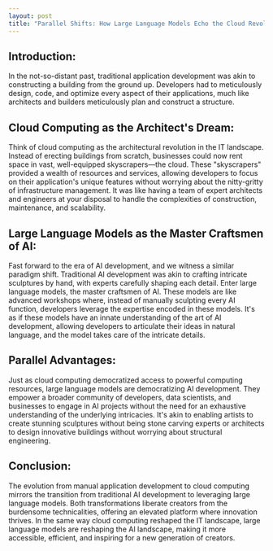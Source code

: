 ```yaml
---
layout: post
title: "Parallel Shifts: How Large Language Models Echo the Cloud Revolution in AI Development"
---
```



## Introduction:

In the not-so-distant past, traditional application development was akin to constructing a building from the ground up. Developers had to meticulously design, code, and optimize every aspect of their applications, much like architects and builders meticulously plan and construct a structure.

## Cloud Computing as the Architect's Dream:

Think of cloud computing as the architectural revolution in the IT landscape. Instead of erecting buildings from scratch, businesses could now rent space in vast, well-equipped skyscrapers—the cloud. These "skyscrapers" provided a wealth of resources and services, allowing developers to focus on their application's unique features without worrying about the nitty-gritty of infrastructure management. It was like having a team of expert architects and engineers at your disposal to handle the complexities of construction, maintenance, and scalability.

## Large Language Models as the Master Craftsmen of AI:

Fast forward to the era of AI development, and we witness a similar paradigm shift. Traditional AI development was akin to crafting intricate sculptures by hand, with experts carefully shaping each detail. Enter large language models, the master craftsmen of AI. These models are like advanced workshops where, instead of manually sculpting every AI function, developers leverage the expertise encoded in these models. It's as if these models have an innate understanding of the art of AI development, allowing developers to articulate their ideas in natural language, and the model takes care of the intricate details.

## Parallel Advantages:

Just as cloud computing democratized access to powerful computing resources, large language models are democratizing AI development. They empower a broader community of developers, data scientists, and businesses to engage in AI projects without the need for an exhaustive understanding of the underlying intricacies. It's akin to enabling artists to create stunning sculptures without being stone carving experts or architects to design innovative buildings without worrying about structural engineering.

## Conclusion:

The evolution from manual application development to cloud computing mirrors the transition from traditional AI development to leveraging large language models. Both transformations liberate creators from the burdensome technicalities, offering an elevated platform where innovation thrives. In the same way cloud computing reshaped the IT landscape, large language models are reshaping the AI landscape, making it more accessible, efficient, and inspiring for a new generation of creators.
